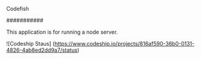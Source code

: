 Codefish

###########

This application is for running a node server.

![Codeship Staus] (https://www.codeship.io/projects/816af590-36b0-0131-4826-4ab8ed2dd9a7/status)
